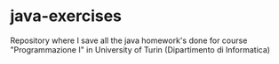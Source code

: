 # java-exercises
Repository where I save all the java homework's done for course "Programmazione I" in University of Turin (Dipartimento di Informatica)
